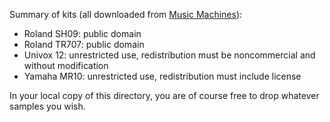 Summary of kits (all downloaded from [Music Machines](http://machines.hyperreal.org/samples.html)):

- Roland SH09: public domain
- Roland TR707: public domain
- Univox 12: unrestricted use, redistribution must be noncommercial and without modification
- Yamaha MR10: unrestricted use, redistribution must include license

In your local copy of this directory, you are of course free to drop whatever samples you wish.
